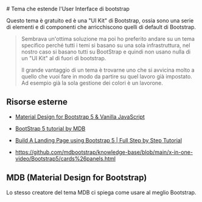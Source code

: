 # Tema che estende l'User Interface di bootstrap

Questo tema è gratuito ed è una "UI Kit" di Bootstrap, ossia sono una serie di elementi e di componenti che arricchiscono quelli di default di Bootstrap.


> Sembrava un'ottima soluzione ma poi ho preferito andare su un tema specifico perché tutti i temi si basano su una sola infrastruttura, nel nostro caso si basano tutti su BootStrap e quindi non usano nulla di un "UI Kit" al di fuori di bootstrap.
>
> Il grande vantaggio di un tema è trovarne uno che si avvicina molto a quello che vuoi fare in modo da partire su quel lavoro già impostato. Ad esempio già la sola gestione dei colori è un lavorone.


## Risorse esterne

- [Material Design for Bootstrap 5 & Vanilla JavaScript](https://mdbootstrap.com/docs/standard/)
- [BootStrap 5 tutorial by MDB](https://www.youtube.com/c/Mdbootstrap)
- [Build A Landing Page using Bootstrap 5 | Full Step by Step Tutorial](https://www.youtube.com/watch?v=1v_XcJsGtyA)

- https://github.com/mdbootstrap/knowledge-base/blob/main/x-in-one-video/Bootstrap5/cards%26panels.html


## MDB (Material Design for Bootstrap)

Lo stesso creatore del tema MDB ci spiega come usare al meglio Bootstrap.
